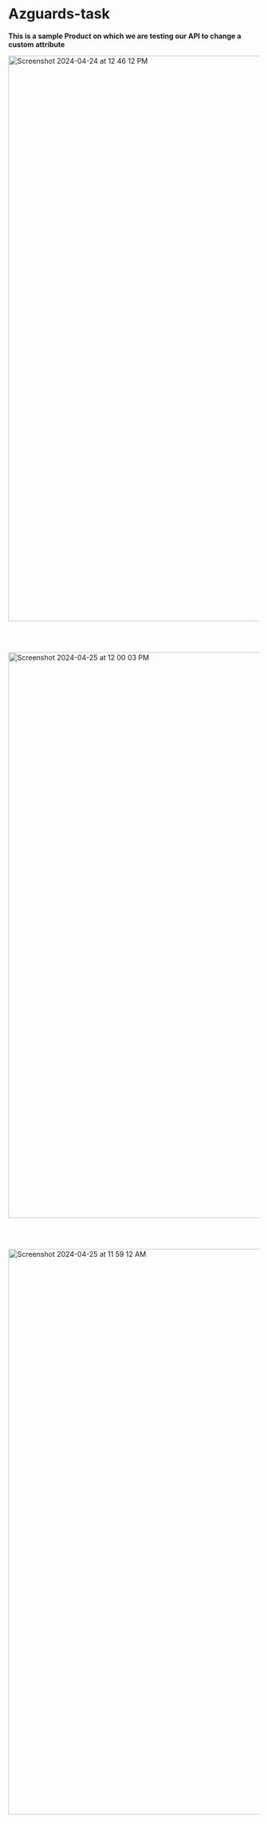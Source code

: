 # Azguards-task
<b>This is a sample Product on which we are testing our API to change a custom attribute</b>

<img width="1135" alt="Screenshot 2024-04-24 at 12 46 12 PM" src="https://github.com/lokesh1pawar/Azguards-task/assets/72260908/d09863c0-1457-4a24-b113-9be0632d9a55">

</br></br>

<img width="1135" alt="Screenshot 2024-04-25 at 12 00 03 PM" src="https://github.com/lokesh1pawar/Azguards-task/assets/72260908/468922a8-bf63-402e-98ae-0bc5a90faee4">

</br></br>

<img width="1135" alt="Screenshot 2024-04-25 at 11 59 12 AM" src="https://github.com/lokesh1pawar/Azguards-task/assets/72260908/11c82b34-9d30-4b11-ba7f-0edf73fe0a66">
